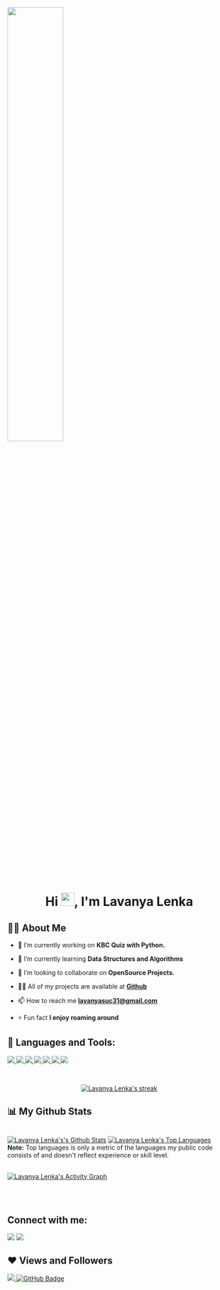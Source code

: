 <a href="#"><img width="50%" height="auto"  src="https://res.cloudinary.com/practicaldev/image/fetch/s--2bZIjPGC--/c_limit%2Cf_auto%2Cfl_progressive%2Cq_66%2Cw_880/https://dev-to-uploads.s3.amazonaws.com/i/d4tvukbt5mra37cvwklk.gif" height="50px"></a>

<h1 align="center">Hi <img src="https://images.squarespace-cdn.com/content/v1/5f402a9d4e121b7f850b4374/1598040805419-QIEZIF4KLQAPB0VV6B58/App-Developer.gif" width="30px">, I'm Lavanya Lenka</h1>



## 🙋‍♂️ About Me

- 🔭 I’m currently working on **KBC Quiz with Python.**

- 🌱 I’m currently learning **Data Structures and Algorithms**

- 👯 I’m looking to collaborate on **OpenSource Projects.**

- 👨‍💻 All of my projects are available at **[Github](https://github.com/Lavanyasuc31)**

- 📫 How to reach me **lavanyasuc31@gmail.com**

- ⚡ Fun fact **I enjoy roaming around**

## 🚀 Languages and Tools:

<p align="left"> 
    <a href="https://www.w3schools.com/CPP/default.asp" target="_blank"> <img src="https://img.icons8.com/color/48/000000/c-plus-plus-logo.png"/> </a>
    <a href="https://www.w3schools.in/c-tutorial/" target="_blank"> <img src="https://img.icons8.com/color/48/000000/c-programming.png"/> </a>
    <a href="https://code.visualstudio.com/docs" target="_blank"> <img src="https://img.icons8.com/color/48/000000/visual-studio-code-2019.png"/> </a> 
    <a href="https://www.jetbrains.com/pycharm/" target="_blank"> <img src="https://img.icons8.com/color/48/000000/pycharm.png"/> </a> 
    <a href="https://github.com/Lavanyasuc31" target="_blank"> <img src="https://img.icons8.com/ios-filled/50/000000/github.png"/> </a> 
    <a href="https://www.python.org" target="_blank"> <img src="https://img.icons8.com/color/48/000000/python.png"/> </a>    
    <a href="https://git-scm.com/" target="_blank"> <img src="https://img.icons8.com/color/48/000000/git.png"/> </a> 
</p>

<!-- [![React Badge](https://img.shields.io/badge/-React-61DBFB?style=for-the-badge&labelColor=black&logo=react&logoColor=61DBFB)](#)  [![Javascript Badge](https://img.shields.io/badge/-Javascript-F0DB4F?style=for-the-badge&labelColor=black&logo=javascript&logoColor=F0DB4F)](#) [![Typescript Badge](https://img.shields.io/badge/-Typescript-007acc?style=for-the-badge&labelColor=black&logo=typescript&logoColor=007acc)](#) [![Nodejs Badge](https://img.shields.io/badge/-Nodejs-3C873A?style=for-the-badge&labelColor=black&logo=node.js&logoColor=3C873A)](#) [![GraphQL Badge](https://img.shields.io/badge/-GraphQl-e535ab?style=for-the-badge&labelColor=black&logo=node.js&logoColor=e535ab)](#) -->
<br/>

<p align="center">
    <a href="https://github.com/Lavanyasuc31/github-readme-streak-stats">
        <img title="🔥 Get streak stats for your profile at git.io/streak-stats" alt="Lavanya Lenka's streak" src="https://github-readme-streak-stats.herokuapp.com/?user=Lavanyasuc31&theme=black-ice&hide_border=true&stroke=0000&background=060A0CD0"/>
    </a>
</p>

## 📊 My Github Stats

  <br/>
    <a href="https://github.com/Lavanyasuc31/github-readme-stats"><img alt="Lavanya Lenka's's Github Stats" src="https://github-readme-stats.vercel.app/api?username=Lavanyasuc31&show_icons=true&count_private=true&theme=react&hide_border=true&bg_color=0D1117" /></a>
  <a href="https://github.com/Lavanyasuc31/github-readme-stats"><img alt="Lavanya Lenka's Top Languages" src="https://github-readme-stats.vercel.app/api/top-langs/?username=Lavanyasuc31&langs_count=8&count_private=true&layout=compact&theme=react&hide_border=true&bg_color=0D1117" /></a>
  <br/>
  <b>Note:</b> Top languages is only a metric of the languages my public code consists of and doesn't reflect experience or skill level.


<br/>
<br/>

<a href="https://github.com/Lavanyasuc31/github-readme-activity-graph"><img alt="Lavanya Lenka's Activity Graph" src="https://activity-graph.herokuapp.com/graph?username=Lavanyasuc31&bg_color=0D1117&color=5BCDEC&line=5BCDEC&point=FFFFFF&hide_border=true" /></a>

<br/>
<br/>

## Connect with me:
<p align="left">

<a href = "https://www.linkedin.com/in/lavanya-lenka-497122206"><img src="https://img.icons8.com/fluent/48/000000/linkedin.png"/></a>
<a href = "https://instagram.com/lavanya_suc31?utm_medium=copy_link"><img src="https://img.icons8.com/fluent/48/000000/instagram-new.png"/></a> 

</p>

## ❤ Views and Followers
<a href="https://github.com/Meghna-DAS/github-profile-views-counter">
    <img src="https://komarev.com/ghpvc/?username=Lavanyasuc31">
</a>
<a href="https://github.com/Lavanyasuc31?tab=followers"><img src="https://img.shields.io/github/followers/Lavanyasuc31?label=Followers&style=social" alt="GitHub Badge"></a>
